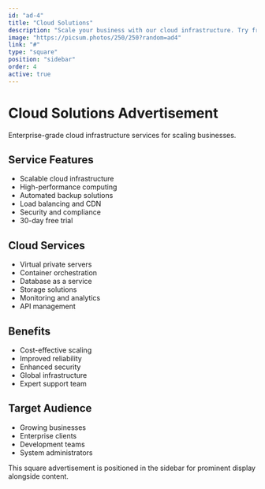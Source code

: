 ```yaml
---
id: "ad-4"
title: "Cloud Solutions"
description: "Scale your business with our cloud infrastructure. Try free for 30 days."
image: "https://picsum.photos/250/250?random=ad4"
link: "#"
type: "square"
position: "sidebar"
order: 4
active: true
---
```


# Cloud Solutions Advertisement

Enterprise-grade cloud infrastructure services for scaling businesses.

## Service Features

- Scalable cloud infrastructure
- High-performance computing
- Automated backup solutions
- Load balancing and CDN
- Security and compliance
- 30-day free trial

## Cloud Services

- Virtual private servers
- Container orchestration
- Database as a service
- Storage solutions
- Monitoring and analytics
- API management

## Benefits

- Cost-effective scaling
- Improved reliability
- Enhanced security
- Global infrastructure
- Expert support team

## Target Audience

- Growing businesses
- Enterprise clients
- Development teams
- System administrators

This square advertisement is positioned in the sidebar for prominent display alongside content.